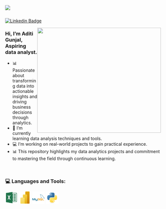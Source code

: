 <h1>
    <img src="https://readme-typing-svg.herokuapp.com/?font=Righteous&size=35&width=500&height=80&duration=5000&lines=नमस्ते+(Namaste)+🙏🏽;+I'm+Aditi+Gunjal+👋🏽;Nice+to+meet+you!+🤝🏽" />
</h1>

[![Linkedin Badge](https://img.shields.io/badge/-Aditi_Gunjal-blue?style=flat-square&logo=Linkedin&logoColor=white&link=https://www.linkedin.com/in/aditigunjal)](https://www.linkedin.com/in/aditigunjal) 


<img align="right" src="https://github.com/Pravesh-Agarwal/Pravesh-Agarwal/blob/main/assets/data-science-giphy.gif" width="400" height="340">

<h3>Hi, I’m Aditi Gunjal, Aspiring data analyst. </h3>

- 📊 Passionate about transforming data into actionable insights and driving business decisions through analytics.
- 🌱 I’m currently learning data analysis techniques and tools.
- 💻 I’m working on real-world projects to gain practical experience.
- 📊 This repository highlights my data analytics projects and commitment to mastering the field through continuous learning.

<br>
<h3> 💻 Languages and Tools: </h3>

<p>
    <a>
        <img src="https://github.com/Pravesh-Agarwal/Pravesh-Agarwal/blob/main/assets/exel.png" alt="excel" width="40" height="40"/>
    </a>  
    <a>
        <img src="https://github.com/Pravesh-Agarwal/Pravesh-Agarwal/blob/main/assets/power%20bi.png" alt="PowerBI" width="40" height="40"/>
    </a> 
    <a>
        <img src="https://github.com/Pravesh-Agarwal/Pravesh-Agarwal/blob/main/assets/mysql-original-wordmark.svg" alt="mysql" width="40" height="40"/>
    </a>
    <a>
        <img src="https://github.com/Pravesh-Agarwal/Pravesh-Agarwal/blob/main/assets/python-original.svg" alt="python" width="40" height="40"/>
    </a>  
</p>

<br>
  
